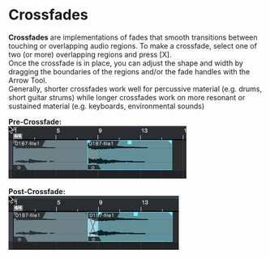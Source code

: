 # Crossfades
**Crossfades** are implementations of fades that smooth transitions between touching or overlapping audio regions.
To make a crossfade, select one of two (or more) overlapping regions and press [X].  
Once the crossfade is in place, you can adjust the shape and width by dragging the boundaries of the regions and/or the fade handles with the Arrow Tool.  
Generally, shorter crossfades work well for percussive material (e.g. drums, short guitar strums) while longer crossfades work on more resonant or sustained material (e.g. keyboards, environmental sounds)

**Pre-Crossfade:**  
![Pre-Crossfade](../Images/pre-crossfade.jpeg)  

**Post-Crossfade:**  
![Post-Crossfade](../Images/crossfade.jpeg)
